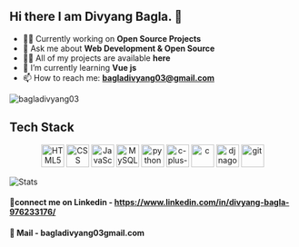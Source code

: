 ## Hi there I am Divyang Bagla. 👋

- 👨‍💻 Currently working on **Open Source Projects**
- 💬 Ask me about **Web Development & Open Source**
- 👨‍💻 All of my projects are available **here**
- 🌱 I’m currently learning **Vue js**
- 📫 How to reach me: **bagladivyang03@gmail.com**


<p align="left"> <img src="https://komarev.com/ghpvc/?username=bagladivyang03" alt="bagladivyang03" /> </p>

## Tech Stack
<p align="center"><img src="https://github.com/gilbarbara/logos/blob/master/logos/html-5.svg" alt="HTML5" width="40" height="40"/>
<img src="https://github.com/gilbarbara/logos/blob/master/logos/css-3.svg" alt="CSS" width="40" height="40"/>
<img src="https://github.com/gilbarbara/logos/blob/master/logos/javascript.svg" alt="JavaScript" widht="40" height="40" />
<img src="https://github.com/gilbarbara/logos/blob/master/logos/mysql.svg" alt="MySQL" width="40" height="40"/>
<img src="https://github.com/gilbarbara/logos/blob/master/logos/python.svg" alt="python" width="40" height="40"/> 
<img src="https://raw.githubusercontent.com/gilbarbara/logos/master/logos/c-plusplus.svg" alt="c-plus-plus" width="40" height="40"/>
<img src="https://github.com/gilbarbara/logos/blob/master/logos/c.svg" alt="c" width="40" height="40"/>
<img src="https://github.com/gilbarbara/logos/blob/master/logos/django.svg" alt="djnago" width="40" height="40"/> 
<img src="https://github.com/gilbarbara/logos/blob/master/logos/git-icon.svg" alt="git" width="40" height="40"/> 
 


![Stats](https://github-readme-stats.vercel.app/api?username=bagladivyang03&show_icons=true&hide_border=true)



 


#### 🤝connect me on Linkedin - https://www.linkedin.com/in/divyang-bagla-976233176/
#### 📩 Mail - bagladivyang03gmail.com
